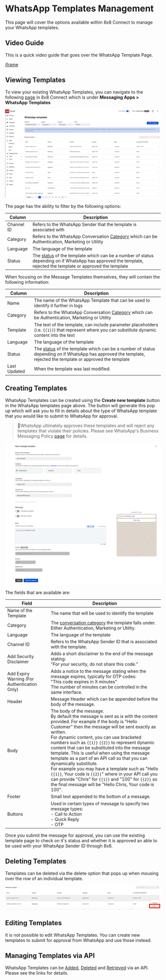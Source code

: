 # WhatsApp Templates Management

This page will cover the options available within 8x8 Connect to manage your WhatsApp templates.

## Video Guide

This is a quick video guide that goes over the WhatsApp Template Page.

[iframe](https://www.youtube.com/embed/MmshpMjE1rg?si=MQ62RQewQYGwz4rz "youtube.com")
## Viewing Templates

To view your existing WhatsApp Templates, you can navigate to the following [page](https://connect.8x8.com/chat/templates) in 8x8 Connect which is under **Messaging Apps > WhatsApp Templates**

![](../images/5c50b3d-image.png)

  

The page has the ability to filter by the following options:

| Column | Description |
| --- | --- |
| Channel ID | Refers to the WhatsApp Sender that the template is associated with |
| Category | Refers to the WhatsApp Conversation [Category](https://developers.facebook.com/docs/whatsapp/business-management-api/message-templates#template-categories) which can be Authentication, Marketing or Utility |
| Language | The language of the template |
| Status | The [status](https://developers.facebook.com/docs/whatsapp/message-templates/guidelines/#statuses) of the template which can be a number of status depending on if WhatsApp has approved the template, rejected the template or approved the template |

When focusing on the Message Templates themselves, they will contain the following information:

| Column | Description |
| --- | --- |
| Name | The name of the WhatsApp Template that can be used to identify it further in logs |
| Category | Refers to the WhatsApp Conversation [Category](https://developers.facebook.com/docs/whatsapp/business-management-api/message-templates#template-categories) which can be Authentication, Marketing or Utility |
| Template | The text of the template, can include parameter placeholders (i.e. `{{1}}`) that represent where you can substitute dynamic content into the text |
| Language | The language of the template |
| Status | The [status](https://developers.facebook.com/docs/whatsapp/message-templates/guidelines/#statuses) of the template which can be a number of status depending on if WhatsApp has approved the template, rejected the template or approved the template |
| Last Updated | When the template was last modified. |

## Creating Templates

WhatsApp Templates can be created using the **Create new template** button in the WhatsApp templates page above. The button will generate this pop up which will ask you to fill in details about the type of WhatsApp template that you would like to submit to WhatsApp for approval.

> 📘WhatsApp ultimately approves these templates and will reject any templates that violate their policies. Please see WhatsApp's Business Messaging Policy [page](https://business.whatsapp.com/policy) for details.
> 
> 

![](../images/619ec84-image.png)

The fields that are available are:

| Field | Description |
| --- | --- |
| Name of the Template | The name that will be used to identify the template |
| Category | The [conversation category](https://developers.facebook.com/docs/whatsapp/pricing#conversation-categories) the template falls under. Either Authentication, Marketing or Utility. |
| Language | The language of the template |
| Channel ID | Refers to the WhatsApp Sender ID that is associated with the template. |
| Add Security Disclaimer | Adds a short disclaimer to the end of the message stating:<br>"For your security, do not share this code." |
| Add Expiry Warning (For Authentication Only) | Adds a notice to the message stating when the message expires, typically for OTP codes:<br>"This code expires in X minutes"<br>The number of minutes can be controlled in the same interface. |
| Header | Message Header which can be appended before the body of the message.  |
| Body | The body of the message.<br>By default the message is sent as is with the content provided. For example if the body is "Hello Customer" then the message will be sent exactly as written.<br>For dynamic content, you can use bracketed numbers such as `{{1}}` `{{2}}` to represent dynamic content that can be substituted into the message template. This is useful when using the message template as a part of an API call so that you can dynamically substitute.<br>For example you may have a template such as "Hello `{{1}}`, Your code is `{{2}}`" where in your API call you can provide "Chris" for `{{1}}` and "100" for `{{2}}` so the final message will be "Hello Chris, Your code is 100". |
| Footer | Small text appended to the bottom of a message. |
| Buttons | Used in certain types of message to specify two message types:<br>- Call to Action<br>- Quick Reply<br>- OTP |

Once you submit the message for approval, you can use the existing template page to check on it's status and whether it is approved an able to be used with your WhatsApp Sender ID through 8x8.

## Deleting Templates

Templates can be deleted via the delete option that pops up when mousing over the row of an individual template.

![](../images/156ce08-image.png)


## Editing Templates

It is not possible to edit WhatsApp Templates. You can create new templates to submit for approval from WhatsApp and use those instead.

  

## Managing Templates via API

WhatsApp Templates can be [Added](/connect/reference/add-whatsapp-template), [Deleted](/connect/reference/remove-wa-template) and [Retrieved](/connect/reference/get-whatsapp-templates) via an API. Please see the links for details.
